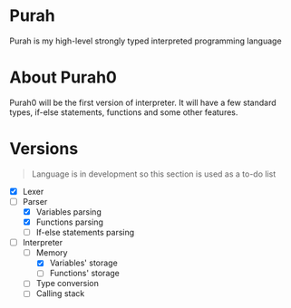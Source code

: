 # Purah

Purah is my high-level strongly typed interpreted programming language

# About Purah0

Purah0 will be the first version of interpreter. It will have a few standard types, if-else statements, functions and some other features.

# Versions

> Language is in development so this section is used as a to-do list

- [X] Lexer
- [ ] Parser
  - [X] Variables parsing
  - [X] Functions parsing
  - [ ] If-else statements parsing
- [ ] Interpreter
  - [ ] Memory
    - [X] Variables' storage
    - [ ] Functions' storage
  - [ ] Type conversion
  - [ ] Calling stack